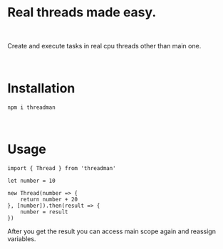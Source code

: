 # **Real threads made easy.**

<br />

Create and execute tasks in real cpu threads other than main one.

<br />

# Installation
    npm i threadman

<br />

# Usage


    import { Thread } from 'threadman'

    let number = 10

    new Thread(number => {
        return number + 20
    }, [number]).then(result => {
        number = result
    })

After you get the result you can access main scope again and reassign variables.
